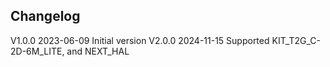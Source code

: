 ## Changelog  
V1.0.0 2023-06-09 Initial version
V2.0.0 2024-11-15 Supported KIT_T2G_C-2D-6M_LITE, and NEXT_HAL
